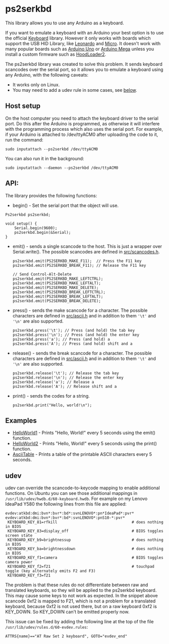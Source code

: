 # ps2serkbd
This library allows you to use any Arduino as a keyboard.

If you want to emulate a keyboard with an Arduino your best option is to use
the official
[Keyboard](https://www.arduino.cc/reference/en/language/functions/usb/keyboard/)
library.  However it only works with boards which support the USB HID Library,
like
[Leonardo](https://www.arduino.cc/en/Main/Arduino_BoardLeonardo) and
[Micro](https://store.arduino.cc/arduino-micro).  It doesn't work with many
popular boards such as
[Arduino Uno](https://store.arduino.cc/arduino-uno-rev3) or
[Arduino Mega](https://store.arduino.cc/arduino-mega-2560-rev3) unless you
install a custom firmware such as
[HoodLoader2](https://github.com/NicoHood/HoodLoader2).

The ps2serkbd library was created to solve this problem.  It sends keyboard
scancodes over the serial port, so it allows you to emulate a keyboard using
any Arduino, with the following caveats:
- It works only on Linux.
- You may need to add a udev rule in some cases, see [below](#udev).

## Host setup
On the host computer you need to attach the keyboard driver to the serial port.
Do this after the Arduino is programmed, as otherwise it will interfere with
the programming process which also uses the serial port.
For example, if your Arduino is attached to /dev/ttyACM0 after uploading the
code to it, run the command:
```
sudo inputattach --ps2serkbd /dev/ttyACM0
```
You can also run it in the background:
```
sudo inputattach --daemon --ps2serkbd /dev/ttyACM0
```

## API:
The library provides the following functions:
- begin() - Set the serial port that the object will use.
```
Ps2serkbd ps2serkbd;

void setup() {
	Serial.begin(9600);
	ps2serkbd.begin(&Serial);
}
```

- emit() - sends a single scancode to the host.  This is just a wrapper over
  Serial.write().  The possible scancodes are defined in
  [src/scancodes.h](src/scancodes.h).
  ```
  ps2serkbd.emit(PS2SERKBD_MAKE_F11);  // Press the F11 key
  ps2serkbd.emit(PS2SERKBD_BREAK_F11); // Release the F11 key

  // Send Control-Alt-Delete
  ps2serkbd.emit(PS2SERKBD_MAKE_LEFTCTRL);
  ps2serkbd.emit(PS2SERKBD_MAKE_LEFTALT);
  ps2serkbd.emit(PS2SERKBD_MAKE_DELETE);
  ps2serkbd.emit(PS2SERKBD_BREAK_LEFTCTRL);
  ps2serkbd.emit(PS2SERKBD_BREAK_LEFTALT);
  ps2serkbd.emit(PS2SERKBD_BREAK_DELETE);
  ```

- press() - sends the make scancode for a character.  The possible characters
  are defined in [src/ascii.h](src/ascii.h) and in addition to them `'\t'` and
  `'\n'` are also supported.
  ```
  ps2serkbd.press('\t'); // Press (and hold) the tab key
  ps2serkbd.press('\n'); // Press (and hold) the enter key
  ps2serkbd.press('a'); // Press (and hold) a
  ps2serkbd.press('A'); // Press (and hold) shift and a
  ```

- release() - sends the break scancode for a character.  The possible
  characters are defined in [src/ascii.h](src/ascii.h) and in addition to them
  `'\t'` and `'\n'` are also supported.
  ```
  ps2serkbd.release('\t'); // Release the tab key
  ps2serkbd.release('\n'); // Release the enter key
  ps2serkbd.release('a'); // Release a
  ps2serkbd.release('A'); // Release shift and a
  ```
- print() - sends the codes for a string.
  ```
  ps2serkbd.print("Hello, world!\n");
  ```

## Examples
- [HelloWorld1](examples/HelloWorld1/HelloWorld1.ino) - Prints "Hello, World!"
  every 5 seconds using the emit() function.
- [HelloWorld2](examples/HelloWorld2/HelloWorld2.ino) - Prints "Hello, World!"
  every 5 seconds using the print() function.
- [AsciiTable](examples/AsciiTable/AsciiTable.ino) - Prints a table of the
  printable ASCII characters every 5 seconds.

## udev
udev can override the scancode-to-keycode mapping to enable additional functions.
On Ubuntu you can see those additional mappings in
`/usr/lib/udev/hwdb.d/60-keyboard.hwdb`.  For example on my Lenovo IdeaPad Y580
the following lines from this file are applied:
```
evdev:atkbd:dmi:bvn*:bvr*:bd*:svnLENOVO*:pn*IdeaPad*:pvr*
evdev:atkbd:dmi:bvn*:bvr*:bd*:svnLENOVO*:pnS10-*:pvr*
 KEYBOARD_KEY_81=rfkill                                 # does nothing in BIOS
 KEYBOARD_KEY_83=display_off                            # BIOS toggles screen state
 KEYBOARD_KEY_b9=brightnessup                           # does nothing in BIOS
 KEYBOARD_KEY_ba=brightnessdown                         # does nothing in BIOS
 KEYBOARD_KEY_f1=camera                                 # BIOS toggles camera power
 KEYBOARD_KEY_f2=f21                                    # touchpad toggle (key alternately emits F2 and F3)
 KEYBOARD_KEY_f3=f21
```

The problem is that these rules do not differentiate between raw and translated
keyboards, so they will be applied to the ps2serkbd keyboard.  This may cause some
keys to not work as expected.  In the snippet above scancode 0xf2  is mapped to
F21, which is not a problem for a translated keyboard, because 0xf2 is not used
there, but on a raw keyboard 0xf2 is KEY_DOWN.  So KEY_DOWN can't be emitted
properly now.

This issue can be fixed by adding the following line at the top of the file
`/usr/lib/udev/rules.d/60-evdev.rules`:
```
ATTRS{name}=="AT Raw Set 2 keyboard", GOTO="evdev_end"
```
